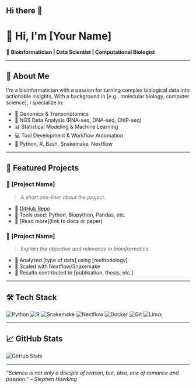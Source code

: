 ## Hi there 👋

# 👋 Hi, I'm [Your Name]

🔬 **Bioinformatician | Data Scientist | Computational Biologist**

---

## 🧬 About Me

I'm a bioinformatician with a passion for turning complex biological data into actionable insights. With a background in [e.g., molecular biology, computer science], I specialize in:

- 🧠 Genomics & Transcriptomics
- 🧪 NGS Data Analysis (RNA-seq, DNA-seq, ChIP-seq)
- 📊 Statistical Modeling & Machine Learning
- 💻 Tool Development & Workflow Automation
- 🧰 Python, R, Bash, Snakemake, Nextflow

---

## 📂 Featured Projects

### 🔎 [Project Name]
> _A short one-liner about the project._

- 🔗 [GitHub Repo](link)
- 🧬 Tools used: Python, Biopython, Pandas, etc.
- 📄 [Read more](link to docs or paper)

### 🧠 [Project Name]
> _Explain the objective and relevance in bioinformatics._

- 🧪 Analyzed [type of data] using [methodology]
- 🚀 Scaled with Nextflow/Snakemake
- 🧾 Results contributed to [publication, thesis, etc.]

---

## 🛠️ Tech Stack

![Python](https://img.shields.io/badge/Python-3776AB?logo=python&logoColor=white)
![R](https://img.shields.io/badge/R-276DC3?logo=r&logoColor=white)
![Snakemake](https://img.shields.io/badge/Snakemake-1E90FF?logo=snakemake&logoColor=white)
![Nextflow](https://img.shields.io/badge/Nextflow-7B42BC?logo=nextflow&logoColor=white)
![Docker](https://img.shields.io/badge/Docker-2496ED?logo=docker&logoColor=white)
![Git](https://img.shields.io/badge/Git-F05032?logo=git&logoColor=white)
![Linux](https://img.shields.io/badge/Linux-FCC624?logo=linux&logoColor=black)

---

## 📈 GitHub Stats

![GitHub Stats](https://github-readme-stats.vercel.app/api?username=yourusername&show_icons=true&theme=default)

---

_“Science is not only a disciple of reason, but, also, one of romance and passion.” – Stephen Hawking_

<!--
**iRuiz-Ruiz/iRuiz-Ruiz** is a ✨ _special_ ✨ repository because its `README.md` (this file) appears on your GitHub profile.

Here are some ideas to get you started:

- 🔭 I’m currently working on ...
- 🌱 I’m currently learning ...
- 👯 I’m looking to collaborate on ...
- 🤔 I’m looking for help with ...
- 💬 Ask me about ...
- 📫 How to reach me: ...
- 😄 Pronouns: ...
- ⚡ Fun fact: ...
-->
